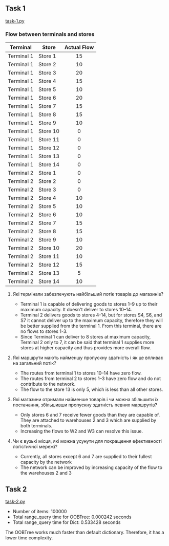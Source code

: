 ## Task 1
[task-1.py](task-1.py)

### Flow between terminals and stores

| Terminal   | Store    | Actual Flow |
|------------|----------|:-----------:|
| Terminal 1 | Store 1  |     15      |
| Terminal 1 | Store 2  |     10      |
| Terminal 1 | Store 3  |     20      |
| Terminal 1 | Store 4  |     15      |
| Terminal 1 | Store 5  |     10      |
| Terminal 1 | Store 6  |     20      |
| Terminal 1 | Store 7  |     15      |
| Terminal 1 | Store 8  |     15      |
| Terminal 1 | Store 9  |     10      |
| Terminal 1 | Store 10 |      0      |
| Terminal 1 | Store 11 |      0      |
| Terminal 1 | Store 12 |      0      |
| Terminal 1 | Store 13 |      0      |
| Terminal 1 | Store 14 |      0      |
| Terminal 2 | Store 1  |      0      |
| Terminal 2 | Store 2  |      0      |
| Terminal 2 | Store 3  |      0      |
| Terminal 2 | Store 4  |     10      |
| Terminal 2 | Store 5  |     10      |
| Terminal 2 | Store 6  |     10      |
| Terminal 2 | Store 7  |     15      |
| Terminal 2 | Store 8  |     15      |
| Terminal 2 | Store 9  |     10      |
| Terminal 2 | Store 10 |     20      |
| Terminal 2 | Store 11 |     10      |
| Terminal 2 | Store 12 |     15      |
| Terminal 2 | Store 13 |      5      |
| Terminal 2 | Store 14 |     10      |

1. Які термінали забезпечують найбільший потік товарів до магазинів?
   - Terminal 1 is capable of delivering goods to stores 1–9 up to their maximum capacity. It doesn't deliver to stores 10–14.
   - Terminal 2 delivers goods to stores 4-14, but for stores S4, S6, and S7 it cannot deliver up to the maximum capacity, therefore they will be better supplied from the terminal 1. From this terminal, there are no flows to stores 1-3.
   - Since Terminal 1 can deliver to 8 stores at maximum capacity, Terminal 2 only to 7, it can be said that terminal 1 supplies more stores at higher capacity and thus provides more overall flow.

2. Які маршрути мають найменшу пропускну здатність і як це впливає на загальний потік?
   - The routes from terminal 1 to stores 10–14 have zero flow.
   - The routes from terminal 2 to stores 1–3 have zero flow and do not contribute to the network.
   - The flow to the store 13 is only 5, which is less than all other stores.

3. Які магазини отримали найменше товарів і чи можна збільшити їх постачання, збільшивши пропускну здатність певних маршрутів?
   - Only stores 6 and 7 receive fewer goods than they are capable of. They are attached to warehouses 2 and 3 which are supplied by both terminals.
   - Increasing the flows to W2 and W3 can resolve this issue.
   
4. Чи є вузькі місця, які можна усунути для покращення ефективності логістичної мережі?
   - Currently, all stores except 6 and 7 are supplied to their fullest capacity by the network
   - The network can be improved by increasing capacity of the flow to the warehouses 2 and 3

## Task 2
[task-2.py](task-2.py)

* Number of items: 100000
* Total range_query time for OOBTree: 0.000242 seconds
* Total range_query time for Dict: 0.533428 seconds

The OOBTree works much faster than default dictionary. Therefore, it has a lower time complexity.